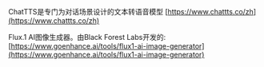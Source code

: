 





ChatTTS是专门为对话场景设计的文本转语音模型	[https://www.chattts.co/zh](https://www.chattts.co/zh)

Flux.1 AI图像生成器。由Black Forest Labs开发的: [https://www.goenhance.ai/tools/flux1-ai-image-generator](https://www.goenhance.ai/tools/flux1-ai-image-generator)

